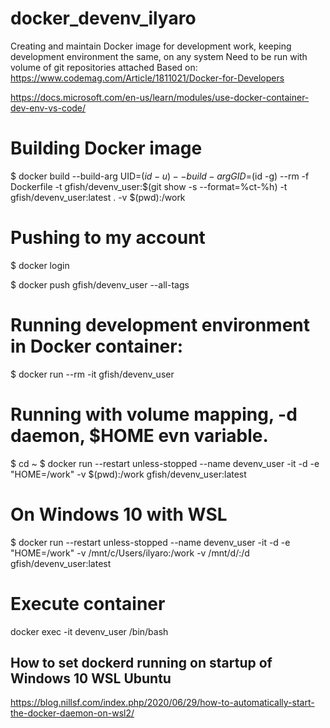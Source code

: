 # docker_devenv_ilyaro
Creating and maintain Docker image for development work, keeping development environment the same, on any system Need to be run with volume of git repositories attached 
Based on:
https://www.codemag.com/Article/1811021/Docker-for-Developers

https://docs.microsoft.com/en-us/learn/modules/use-docker-container-dev-env-vs-code/


# Building Docker image
$ docker build --build-arg UID=$(id -u) --build-arg GID=$(id -g) --rm -f Dockerfile -t gfish/devenv_user:$(git show -s --format=%ct-%h) -t gfish/devenv_user:latest . 
-v $(pwd):/work
# Pushing to my account
$ docker login

$ docker push gfish/devenv_user --all-tags

# Running development environment in Docker container:
$ docker run --rm -it gfish/devenv_user

# Running with volume mapping, -d daemon, $HOME evn variable. 
$ cd ~
$ docker run --restart unless-stopped --name devenv_user -it -d -e "HOME=/work" -v $(pwd):/work gfish/devenv_user:latest

# On Windows 10 with WSL

$ docker run --restart unless-stopped --name devenv_user -it -d -e "HOME=/work" -v /mnt/c/Users/ilyaro:/work -v /mnt/d/:/d gfish/devenv_user:latest

# Execute container
docker exec -it devenv_user /bin/bash

## How to set dockerd running on startup of Windows 10 WSL Ubuntu
https://blog.nillsf.com/index.php/2020/06/29/how-to-automatically-start-the-docker-daemon-on-wsl2/
